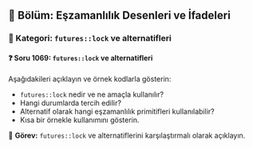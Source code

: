 ## 📘 Bölüm: Eşzamanlılık Desenleri ve İfadeleri  
### 🔹 Kategori: `futures::lock` ve alternatifleri  
#### ❓ Soru 1069: `futures::lock` ve alternatifleri

Aşağıdakileri açıklayın ve örnek kodlarla gösterin:

- `futures::lock` nedir ve ne amaçla kullanılır?
- Hangi durumlarda tercih edilir?
- Alternatif olarak hangi eşzamanlılık primitifleri kullanılabilir?
- Kısa bir örnekle kullanımını gösterin.

🔧 **Görev:** `futures::lock` ve alternatiflerini karşılaştırmalı olarak açıklayın.
